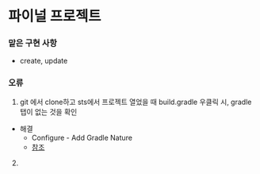 # 파이널 프로젝트

### 맡은 구현 사항

- create, update

### 오류

1. git 에서 clone하고 sts에서 프로젝트 열었을 때 build.gradle 우클릭 시, gradle 탭이 없는 것을 확인

- 해결
  - Configure - Add Gradle Nature
  - [참조](https://bug41.tistory.com/130)

2. 
